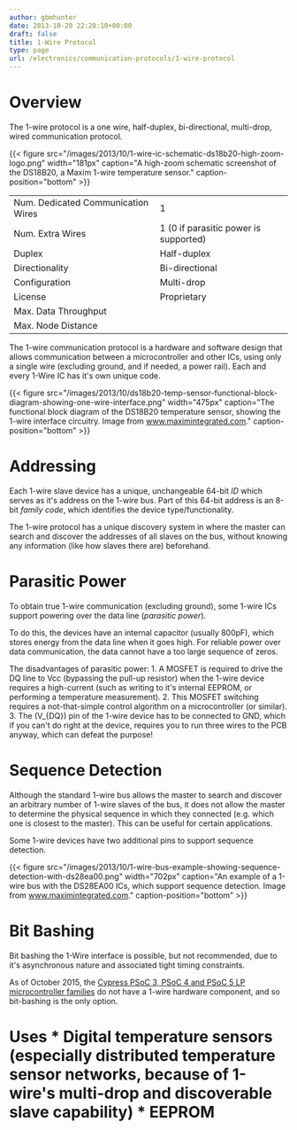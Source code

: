 ```yaml
---
author: gbmhunter
date: 2013-10-20 22:28:10+00:00
draft: false
title: 1-Wire Protocol
type: page
url: /electronics/communication-protocols/1-wire-protocol
---
```


# Overview

The 1-wire protocol is a one wire, half-duplex, bi-directional, multi-drop, wired communication protocol.

{{< figure src="/images/2013/10/1-wire-ic-schematic-ds18b20-high-zoom-logo.png" width="181px" caption="A high-zoom schematic screenshot of the DS18B20, a Maxim 1-wire temperature sensor." caption-position="bottom" >}}<table ><tbody ><tr >
<td >Num. Dedicated Communication Wires
</td>
<td >1
</td></tr><tr >
<td >Num. Extra Wires
</td>
<td >1 (0 if parasitic power is supported)
</td></tr><tr >
<td >Duplex
</td>
<td >Half-duplex
</td></tr><tr >
<td >Directionality
</td>
<td >Bi-directional
</td></tr><tr >
<td >Configuration
</td>
<td >Multi-drop
</td></tr><tr >
<td >License
</td>
<td >Proprietary
</td></tr><tr >
<td >Max. Data Throughput
</td>
<td > 
</td></tr><tr >
<td >Max. Node Distance
</td>
<td > 
</td></tr></tbody></table>

The 1-wire communication protocol is a hardware and software design that allows communication between a microcontroller and other ICs, using only a single wire (excluding ground, and if needed, a power rail). Each and every 1-Wire IC has it's own unique code.

{{< figure src="/images/2013/10/ds18b20-temp-sensor-functional-block-diagram-showing-one-wire-interface.png" width="475px" caption="The functional block diagram of the DS18B20 temperature sensor, showing the 1-wire interface circuitry. Image from www.maximintegrated.com." caption-position="bottom" >}}

# Addressing

Each 1-wire slave device has a unique, unchangeable 64-bit _ID_ which serves as it's address on the 1-wire bus. Part of this 64-bit address is an 8-bit _family code_, which identifies the device type/functionality.

The 1-wire protocol has a unique discovery system in where the master can search and discover the addresses of all slaves on the bus, without knowing any information (like how slaves there are) beforehand.

# Parasitic Power

To obtain true 1-wire communication (excluding ground), some 1-wire ICs support powering over the data line (_parasitic power_).

To do this, the devices have an internal capacitor (usually 800pF), which stores energy from the data line when it goes high. For reliable power over data communication, the data cannot have a too large sequence of zeros.

The disadvantages of parasitic power:  1. A MOSFET is required to drive the DQ line to Vcc (bypassing the pull-up resistor) when the 1-wire device requires a high-current (such as writing to it's internal EEPROM, or performing a temperature measurement).  2. This MOSFET switching requires a not-that-simple control algorithm on a microcontroller (or similar).  3. The \(V_{DQ}\) pin of the 1-wire device has to be connected to GND, which if you can't do right at the device, requires you to run three wires to the PCB anyway, which can defeat the purpose!

# Sequence Detection

Although the standard 1-wire bus allows the master to search and discover an arbitrary number of 1-wire slaves of the bus, it does not allow the master to determine the physical sequence in which they connected (e.g. which one is closest to the master). This can be useful for certain applications.

Some 1-wire devices have two additional pins to support sequence detection.

{{< figure src="/images/2013/10/1-wire-bus-example-showing-sequence-detection-with-ds28ea00.png" width="702px" caption="An example of a 1-wire bus with the DS28EA00 ICs, which support sequence detection. Image from www.maximintegrated.com." caption-position="bottom" >}}

# Bit Bashing

Bit bashing the 1-Wire interface is possible, but not recommended, due to it's asynchronous nature and associated tight timing constraints.

As of October 2015, the [Cypress PSoC 3, PSoC 4 and PSoC 5 LP microcontroller families](http://blog.mbedded.ninja/programming/microcontrollers/psoc) do not have a 1-wire hardware component, and so bit-bashing is the only option.

# Uses  * Digital temperature sensors (especially distributed temperature sensor networks, because of 1-wire's multi-drop and discoverable slave capability)  * EEPROM
